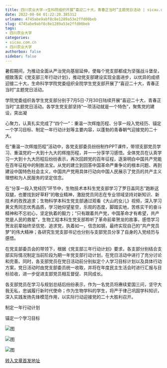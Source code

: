 ```yaml
---
title: 四川农业大学->生科院组织开展“喜迎二十大，青春正当时”主题党日活动 | sicau.com.cn
date: 2022-08-04 01:22:20.385312
urlname: 4745abe9abf8c8e1289a53e2ffd00beb
slug: 4745abe9abf8c8e1289a53e2ffd00beb
tags: 
- 四川农业大学
categories:
- sicau.com.cn
- 四川农业大学
authorbox: false
sidebar: false
---
```

暑假期间，为推动全面从严治党向基层延伸，使每个党支部都成为坚强战斗堡垒，细致落实《党支部三年行动计划》，推动党支部建设实现全面进步，以优异的成绩迎接二十大，生命科学学院党委组织全院学生党支部开展了“喜迎二十大，青春正当时”主题党日活动。

学院党委组织各学生党支部分别于7月5日-7月30日陆续开展“喜迎二十大，青春正当时”主题党日活动。各学生党支部坚持“一项活动就是一个特色”，聚焦党的建设，突出凝
<!--more-->
心聚力，认真扎实完成了“四个一”：重温一次辉煌历程、分享一段入党经历、锚定一个学习目标、制定一年行动计划等主要内容，以蓬勃的青春朝气迎接党的二十大。

在“重温一次辉煌历程”活动中，各党支部委员纷纷制作PPT课件，带领支部党员学习、重温党的一大到十九大的辉煌历程，并一一分享学习感悟。全体党员在认真学习一大到十九大历程后纷纷表示，再次回顾党的百年征程，逐渐明白中国共产党能在百年征程中的制胜法宝。从党的建立到回答中国革命严重争论的根本问题、再到建设中国特色社会主义，中国共产党用具体行动向中国人民展示了党员的共产主义理想和为人民服务的坚定信念。

在“分享一段入党经历”环节中，生物技术本科生党支部学习了罗日盖同志“跑断这双腿，也要找到好草籽”的敬业精神，激励党员同志在专业领域坚持对新知识、新技术的孜孜追求；生物科学本科生党支部通过观看《大山的女儿》视频，深入学习黄文秀同志优秀品质，学习她仰望星空，乐观的态度，脚踏实地，苦练实干的奋斗精神和不忘初心，坚定执着的毅力；“只有跟着共产党，中国革命才有希望，共产党是人民的救星”，生物工程本科生党支部聆听了革命前辈贺龙的故事，感悟学习贺龙前辈始终坚信党、追求党，执着如一，信念如钢，最终实现自己的“共产党员梦”的伟大精神；各研究生党支部书记也分别与支部党员分享了自身的入党经历与感悟。

在党支部委员会的带领下，根据《党支部三年行动计划》要求，各支部分别结合支部实际情况制定当前阶段为期一年党支部行动计划，在党日活动中进行了充分讨论和完善。同时，各支部党员在党日活动前分别拟定个人学习目标计划以及具体行动方案，党日活动时由党支部委员统一收取，并将在年度民主生活会时进行汇报与目标验收，进一步促进支部党员相互督促、共同成长。

各支部党员在学习与规划总结后纷纷表示，作为一名党员将赓续爱国三问，坚守大我无私，忠诚履行新时代使命；作为生物学科的学生，将严于律己巩固学科知识，深入实践发扬先锋模范作用，以实际行动迎接党的二十大胜利召开。

制定一年行动计划

锚定一个学习目标

![图](https://news.sicau.edu.cn/__local/C/66/32/17CC1C17B90ED1E5617535BB8E1_D4D5AE84_ACCD8.png)

![图](https://news.sicau.edu.cn/__local/A/67/43/D18B245F43F2BFEE1A965554C12_60B7C3C0_179C8.png)

![图](https://news.sicau.edu.cn/__local/2/D5/1B/9C723FE43CA683224A152C7CC7A_1744CEA7_B770C.png)

[转入文章首发地址](https://news.sicau.edu.cn/info/1078/69047.htm)